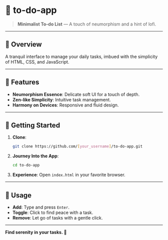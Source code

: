 # 🍂 to-do-app

> **Minimalist To-do List** — A touch of neumorphism and a hint of lofi.

---

## 🌸 Overview

A tranquil interface to manage your daily tasks, imbued with the simplicity of HTML, CSS, and JavaScript.

---

## 🍵 Features

- **Neumorphism Essence**: Delicate soft UI for a touch of depth.
- **Zen-like Simplicity**: Intuitive task management.
- **Harmony on Devices**: Responsive and fluid design.

---

## 🌾 Getting Started

1. **Clone**:
    ```sh
    git clone https://github.com/[your_username]/to-do-app.git
    ```
2. **Journey Into the App**:
    ```sh
    cd to-do-app
    ```
3. **Experience**: Open `index.html` in your favorite browser.

---

## 🎋 Usage

- **Add**: Type and press `Enter`.
- **Toggle**: Click to find peace with a task.
- **Remove**: Let go of tasks with a gentle click.

---

**Find serenity in your tasks. 🍃**

